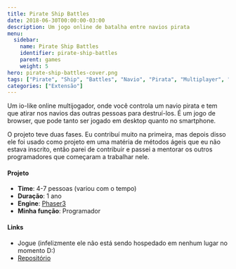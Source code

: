 ```yaml
---
title: Pirate Ship Battles
date: 2018-06-30T00:00:00-03:00
description: Um jogo online de batalha entre navios pirata
menu:
  sidebar:
    name: Pirate Ship Battles
    identifier: pirate-ship-battles
    parent: games
    weight: 5
hero: pirate-ship-battles-cover.png
tags: ["Pirate", "Ship", "Battles", "Navio", "Pirata", "Multiplayer", "Multijogador", "Jogo"]
categories: ["Extensão"]
---
```


Um io-like online multijogador, onde você controla um navio pirata e tem que atirar nos navios das outras pessoas para destruí-los. É um jogo de browser, que pode tanto ser jogado em desktop quanto no smartphone.

O projeto teve duas fases. Eu contribuí muito na primeira, mas depois disso ele foi usado como projeto em uma matéria de métodos ágeis que eu não estava inscrito, então parei de contribuir e passei a mentorar os outros programadores que começaram a trabalhar nele.

#### Projeto
* **Time**: 4-7 pessoas (variou com o tempo)
* **Duração**: 1 ano
* **Engine**: [Phaser3](https://phaser.io/)
* **Minha função**: Programador

#### Links
* Jogue (infelizmente ele não está sendo hospedado em nenhum lugar no momento D:)
* [Repositório](https://github.com/uspgamedev/Pirate-ship-battles)